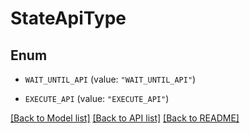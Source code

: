 # StateApiType

## Enum


* `WAIT_UNTIL_API` (value: `"WAIT_UNTIL_API"`)

* `EXECUTE_API` (value: `"EXECUTE_API"`)


[[Back to Model list]](../README.md#documentation-for-models) [[Back to API list]](../README.md#documentation-for-api-endpoints) [[Back to README]](../README.md)


